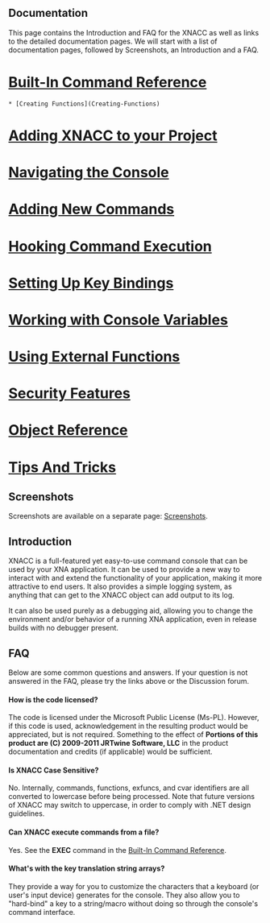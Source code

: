 ## Documentation
This page contains the Introduction and FAQ for the XNACC as well as links to the detailed documentation pages.  We will start with a list of documentation pages, followed by Screenshots, an Introduction and a FAQ.

# [Built-In Command Reference](Built-In-Command-Reference)
	* [Creating Functions](Creating-Functions)
# [Adding XNACC to your Project](Adding-XNACC-to-your-Project)
# [Navigating the Console](Navigating-the-Console)
# [Adding New Commands](Adding-New-Commands)
# [Hooking Command Execution](Hooking-Command-Execution)
# [Setting Up Key Bindings](Setting-Up-Key-Bindings)
# [Working with Console Variables](Working-with-Console-Variables)
# [Using External Functions](Using-External-Functions)
# [Security Features](Security-Features)
# [Object Reference](Object-Reference) 
# [Tips And Tricks](Tips-And-Tricks)

## Screenshots
Screenshots are available on a separate page: [Screenshots](Screenshots).

## Introduction
XNACC is a full-featured yet easy-to-use command console that can be used by your XNA application.  It can be used to provide a new way to interact with and extend the functionality of your application, making it more attractive to end users.  It also provides a simple logging system, as anything that can get to the XNACC object can add output to its log.

It can also be used purely as a debugging aid, allowing you to change the environment and/or behavior of a running XNA application, even in release builds with no debugger present.
## FAQ
Below are some common questions and answers.  If your question is not answered in the FAQ, please try the links above or the Discussion forum.
#### How is the code licensed?
The code is licensed under the Microsoft Public License (Ms-PL).  However, if this code is used, acknowledgement in the resulting product would be appreciated, but is not required.  Something to the effect of **Portions of this product are (C) 2009-2011 JRTwine Software, LLC** in the product documentation and credits (if applicable) would be sufficient.
#### Is XNACC Case Sensitive?
No.  Internally, commands, functions, exfuncs, and cvar identifiers are all converted to lowercase before being processed.  Note that future versions of XNACC may switch to uppercase, in order to comply with .NET design guidelines.
#### Can XNACC execute commands from a file?
Yes.  See the **EXEC** command in the [Built-In Command Reference](Built-In-Command-Reference).
#### What's with the key translation string arrays?
They provide a way for you to customize the characters that a keyboard (or user's input device) generates for the console.  They also allow you to "hard-bind" a key to a string/macro without doing so through the console's command interface.